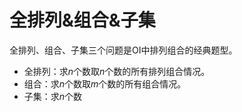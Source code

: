 # **全排列&组合&子集**

全排列、组合、子集三个问题是OI中排列组合的经典题型。

- 全排列：求$n$个数取$n$个数的所有排列组合情况。
- 组合：求$n$个数取$m$个数的所有组合情况。
- 子集：求$n$个数



